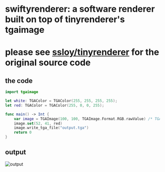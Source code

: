 # swiftyrenderer: a software renderer built on top of tinyrenderer's tgaimage

# please see [ssloy/tinyrenderer](https://github.com/ssloy/tinyrenderer/) for the original source code

## the code

```swift
import tgaimage

let white: TGAColor = TGAColor(255, 255, 255, 255);
let red: TGAColor = TGAColor(255, 0, 0, 255);

func main() -> Int {
    var image = TGAImage(100, 100, TGAImage.Format.RGB.rawValue) /* TGAImage::RGB */
    image.set(52, 41, red)
    image.write_tga_file("output.tga")
    return 0
}
```

## output
![output](https://github.com/user-attachments/assets/cb1123b4-29de-4016-81b6-086043867be7)
